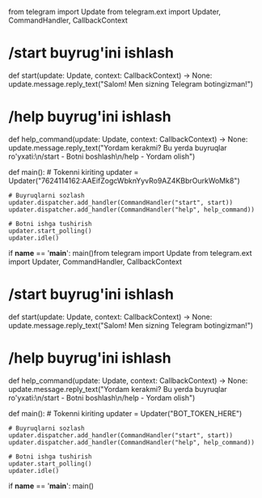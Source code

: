 from telegram import Update
from telegram.ext import Updater, CommandHandler, CallbackContext

# /start buyrug'ini ishlash
def start(update: Update, context: CallbackContext) -> None:
    update.message.reply_text("Salom! Men sizning Telegram botingizman!")

# /help buyrug'ini ishlash
def help_command(update: Update, context: CallbackContext) -> None:
    update.message.reply_text("Yordam kerakmi? Bu yerda buyruqlar ro'yxati:\n/start - Botni boshlash\n/help - Yordam olish")

def main():
    # Tokenni kiriting
    updater = Updater("7624114162:AAEifZogcWbknYyvRo9AZ4KBbrOurkWoMk8")

    # Buyruqlarni sozlash
    updater.dispatcher.add_handler(CommandHandler("start", start))
    updater.dispatcher.add_handler(CommandHandler("help", help_command))

    # Botni ishga tushirish
    updater.start_polling()
    updater.idle()

if __name__ == '__main__':
    main()from telegram import Update
from telegram.ext import Updater, CommandHandler, CallbackContext

# /start buyrug'ini ishlash
def start(update: Update, context: CallbackContext) -> None:
    update.message.reply_text("Salom! Men sizning Telegram botingizman!")

# /help buyrug'ini ishlash
def help_command(update: Update, context: CallbackContext) -> None:
    update.message.reply_text("Yordam kerakmi? Bu yerda buyruqlar ro'yxati:\n/start - Botni boshlash\n/help - Yordam olish")

def main():
    # Tokenni kiriting
    updater = Updater("BOT_TOKEN_HERE")

    # Buyruqlarni sozlash
    updater.dispatcher.add_handler(CommandHandler("start", start))
    updater.dispatcher.add_handler(CommandHandler("help", help_command))

    # Botni ishga tushirish
    updater.start_polling()
    updater.idle()

if __name__ == '__main__':
    main()
